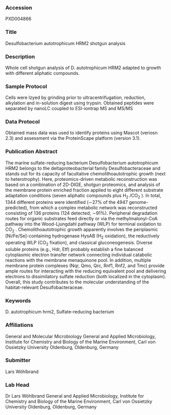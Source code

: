 ### Accession
PXD004866

### Title
Desulfobacterium autotrophicum HRM2 shotgun analysis

### Description
Whole cell shotgun analysis of D. autotrophicum HRM2 adapted to growth with different aliphatic compounds.

### Sample Protocol
Cells were lzyed by grinding prior to ultracentrifugation, reduction, alkylation and in-solution digest using trypsin. Obtained peptides were separated by nanoLC coupled to ESI-iontrap MS and MS/MS

### Data Protocol
Obtained mass data was used to identify proteins using Mascot (veriosn 2.3) and assessment via the ProteinScape platform (version 3.1).

### Publication Abstract
The marine sulfate-reducing bacterium Desulfobacterium autotrophicum HRM2 belongs to the deltaproteobacterial family Desulfobacteraceae and stands out for its capacity of facultative chemolithoautotrophic growth (next to heterotrophy). Here, proteomics-driven metabolic reconstruction was based on a combination of 2D-DIGE, shotgun proteomics, and analysis of the membrane protein enriched fraction applied to eight different substrate adaptation conditions (seven aliphatic compounds plus H<sub>2</sub> /CO<sub>2</sub> ). In total, 1344 different proteins were identified (&#x223c;27% of the 4947 genome-predicted), from which a complex metabolic network was reconstructed consisting of 136 proteins (124 detected; &#x223c;91%). Peripheral degradation routes for organic substrates feed directly or via the methylmalonyl-CoA pathway into the Wood-Ljungdahl pathway (WLP) for terminal oxidation to CO<sub>2</sub> . Chemolithoautotrophic growth apparently involves the periplasmic [Ni/Fe/Se]-containing hydrogenase HysAB (H<sub>2</sub> oxidation), the reductively operating WLP (CO<sub>2</sub> fixation), and classical gluconeogenesis. Diverse soluble proteins (e.g., Hdr, Etf) probably establish a fine balanced cytoplasmic electron transfer network connecting individual catabolic reactions with the membrane menaquinone pool. In addition, multiple membrane protein complexes (Nqr, Qmo, Qrc, Rnf1, Rnf2, and Tmc) provide ample routes for interacting with the reducing equivalent pool and delivering electrons to dissimilatory sulfate reduction (both localized in the cytoplasm). Overall, this study contributes to the molecular understanding of the habitat-relevant Desulfobacteraceae.

### Keywords
D. autotrophicum hrm2, Sulfate-reducing bacterium

### Affiliations
General and Molecular Microbiology
General and Applied Microbiology, Institute for Chemistry and Biology of the Marine Environment, Carl von Ossietzky University Oldenburg, Oldenburg, Germany

### Submitter
Lars Wöhlbrand

### Lab Head
Dr Lars Wöhlbrand
General and Applied Microbiology, Institute for Chemistry and Biology of the Marine Environment, Carl von Ossietzky University Oldenburg, Oldenburg, Germany


